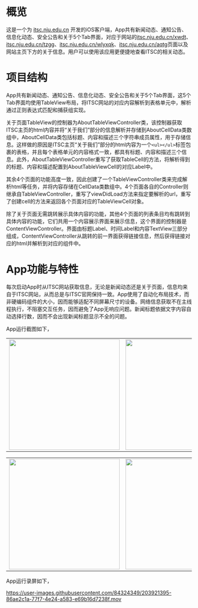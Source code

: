 # 概览

这是一个为 [itsc.nju.edu.cn](https://itsc.nju.edu.cn) 开发的iOS客户端，App共有新闻动态、通知公告、信息化动态、安全公告和关于5个Tab界面，对应于网站的[itsc.nju.edu.cn/xwdt](https://itsc.nju.edu.cn/xwdt/list.htm)、[itsc.nju.edu.cn/tzgg](https://itsc.nju.edu.cn/tzgg/list.htm)、[itsc.nju.edu.cn/wlyxqk](https://itsc.nju.edu.cn/wlyxqk/list.htm)、[itsc.nju.edu.cn/aqtg](https://itsc.nju.edu.cn/aqtg/list.htm)页面以及网站主页下方的关于信息。用户可以使用该应用更便捷地查看ITSC的相关动态。

# 项目结构

App共有新闻动态、通知公告、信息化动态、安全公告和关于5个Tab界面，这5个Tab界面均使用TableView布局，将ITSC网站的对应内容解析到表格单元中，解析通过正则表达式匹配和捕获组实现。

关于页面TableView的控制器为AboutTableViewController类，该控制器获取ITSC主页的html内容并将“关于我们”部分的信息解析并存储到AboutCellData类数组中，AboutCellData类包括标题、内容和描述三个字符串成员属性，用于存储信息。这样做的原因是ITSC主页“关于我们”部分的html内容为一个`<ul></ul>`标签包裹的表格，并且每个表格单元的内容格式一致，都具有标题、内容和描述三个信息。此外，AboutTableViewController重写了获取TableCell的方法，将解析得到的标题、内容和描述配置到AboutTableViewCell的对应Label中。

其余4个页面的功能高度一致，因此创建了一个TableViewController类来完成解析html等任务，并将内容存储在CellData类数组中。4个页面各自的Controller则继承自TableViewController，重写了viewDidLoad方法来指定要解析的url，重写了创建cell的方法来返回各个页面对应的TableViewCell对象。

除了关于页面无需跳转展示具体内容的功能，其他4个页面的列表条目均有跳转到具体内容的功能，它们共用一个内容展示界面来展示信息，这个界面的控制器是ContentViewController。界面由标题Label、时间Label和内容TextView三部分组成，ContentViewController从跳转的前一界面获得链接信息，然后获得链接对应的html并解析到对应的组件中。

# App功能与特性

每次启动App时从ITSC网站获取信息，无论是新闻动态还是关于页面，信息均来自于ITSC网站，从而总是与ITSC官网保持一致。App使用了自动化布局技术，而非硬编码组件的大小，因而能够适配不同屏幕尺寸的设备。网络信息获取不在主线程执行，不阻塞交互任务，因而避免了App无响应问题。新闻标题依据文字内容自动选择行数，因而不会出现新闻标题显示不全的问题。

App运行截图如下，

<table><tr>
  <td><img src="https://user-images.githubusercontent.com/84324349/203920363-9f5d1bd5-36ae-4be6-9029-ecef6ea28dad.png" width="300px"></td>
  <td><img src="https://user-images.githubusercontent.com/84324349/203920275-d00faa32-0fcb-45d1-9036-ae44b0e69f42.png" width="300px"></td>
  <td><img src="https://user-images.githubusercontent.com/84324349/203920457-6f306cf6-801c-474c-8423-ead5701ab413.png" width="300px"></td>
</tr></table>

<table><tr>
  <td><img src="https://user-images.githubusercontent.com/84324349/203920602-82ecd1f9-28a8-4a7a-91ea-0dd07f624652.png" width="300px"></td>
  <td><img src="https://user-images.githubusercontent.com/84324349/203920656-e5eac676-ebcc-4093-980b-34d8a8a0a8a4.png" width="300px"></td>
  <td><img src="https://user-images.githubusercontent.com/84324349/203920708-a935b2bc-9fb8-4034-88c2-c868707e9deb.png" width="300px"></td>
</tr></table>

App运行录屏如下，

https://user-images.githubusercontent.com/84324349/203921395-86ae2c1a-77f7-4e24-a583-e69b16d7238f.mov

